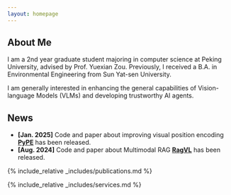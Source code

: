 ```yaml
---
layout: homepage
---
```


## About Me

I am a 2nd year graduate student majoring in computer science at Peking University, advised by Prof. Yuexian Zou. Previously, I received a B.A. in Environmental Engineering from Sun Yat-sen University. 

I am generally interested in enhancing the general capabilities of Vision-language Models (VLMs) and developing trustworthy AI agents.

## News

- **[Jan. 2025]** Code and paper about improving visual position encoding [**PyPE**](https://github.com/SakuraTroyChen/PyPE) has been released.
- **[Aug. 2024]** Code and paper about Multimodal RAG [**RagVL**](https://github.com/IDEA-FinAI/RagVL) has been released.

{% include_relative _includes/publications.md %}

{% include_relative _includes/services.md %}
